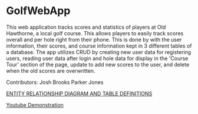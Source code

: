 # GolfWebApp
This web application tracks scores and statistics of players at Old Hawthorne, a local golf course. This allows players to easily track scores overall and per hole right from their phone. This is done by with the user information, their scores, and course information kept in 3 different tables of a database. The app utilizes CRUD by creating new user data for registering users, reading user data after login and hole data for display in the 'Course Tour' section of the page, update to add new scores to the user, and delete when the old scores are overwritten.



Contributors:
Josh Brooks
Parker Jones


[ENTITY RELATIONSHIP DIAGRAM AND TABLE DEFINITIONS](/htdocs/docs/EERGolfDiagram.pdf)

[Youtube Demonstration](https://www.youtube.com/watch?v=MPlyJO28FKU)
